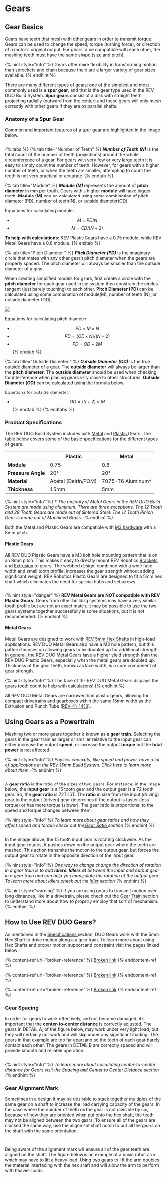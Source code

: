 # Gears

## Gear Basics&#x20;

Gears have teeth that mesh with other gears in order to transmit torque. Gears can be used to change the speed, torque (turning force), or direction of a motor’s original output. For gears to be compatible with each other, the meshing teeth must have the same shape (size and pitch).

{% hint style="info" %}
Gears offer more flexibility in transforming motion than sprockets and chain because there are a larger variety of gear sizes available.
{% endhint %}

There are many different types of gears; one of the simplest and most commonly used is a **spur gear**, and that is the gear type used in the REV DUO Build System. **Spur gears** consist of a disk with straight teeth projecting radially (outward from the center) and these gears will only mesh correctly with other gears if they are on parallel shafts.

### Anatomy of a Spur Gear

Common and important features of a spur gear are highlighted in the image below.&#x20;

<figure><img src="https://2589213514-files.gitbook.io/~/files/v0/b/gitbook-legacy-files/o/assets%2F15mm%2F-M9UyJQ58gxmBWnvU4aJ%2F-M9UzF3Da37nO8IlnZIM%2F1.png?generation=1591822059637529&#x26;alt=media" alt=""><figcaption></figcaption></figure>

{% tabs %}
{% tab title="Number of Teeth" %}
_**Number of Teeth (N)**_ is the total count of the number of teeth (projections) around the whole circumference of a gear. For gears with very few or very large teeth it is easy to simply count the number of teeth. However, for gears with a higher number of teeth, or when the teeth are smaller, attempting to count the teeth is not very practical or accurate.&#x20;
{% endtab %}

{% tab title="Module" %}
_**Module (M)**_ represents the amount of **pitch diameter** in mm per tooth. Gears with a higher **module** will have bigger teeth. **Module (M)** can be calculated using some combination of pitch diameter (PD), number of teeth(N), or outside diameter(OD).&#x20;

Equations for calculating module:&#x20;

* $$M = PD/ N$$&#x20;
* $$M = OD/(  N + 2)$$&#x20;

**To help with calculations:** REV Plastic Gears have a 0.75 module, while REV Metal Gears have a 0.8 module.
{% endtab %}

{% tab title="Pitch Diameter " %}
_**Pitch Diameter (PD)**_ is the imaginary circle that mates with any other gear’s pitch diameter when the gears are properly spaced. The pitch diameter will always be smaller than the outside diameter of a gear.

When creating simplified models for gears, first create a circle with the **pitch diameter** for each gear used in the system then constrain the circles tangent (just barely touching) to each other. **Pitch Diameter (PD)** can be calculated using some combination of module(M), number of teeth (N), or outside diameter (OD).

![](broken-reference)

Equations for calculating pitch diameter:&#x20;

* $$PD = M ×N$$&#x20;
* $$PD = (OD × N) / (N + 2)$$&#x20;
* $$PD = OD -2M$$&#x20;
{% endtab %}

{% tab title="Outside Diameter " %}
_**Outside Diameter**_ _**(OD)**_ is the true outside diameter of a gear. The **outside diameter** will always be larger than the **pitch diameter**. The **outside diameter** should be used when checking for interference when placing gears very close to other structures. **Outside Diameter (OD)** can be calculated using the formula below.

Equations for outside diameter:&#x20;

* $$OD = ( N+2) × M$$&#x20;
{% endtab %}
{% endtabs %}

### Product Specifications&#x20;

The REV DUO Build System includes both [Metal](https://www.revrobotics.com/competition/ftc/motion/rotary-motion/gears/metal-0-8-mod-gears/) and [Plastic ](https://www.revrobotics.com/competition/ftc/motion/rotary-motion/gears/metal-0-8-mod-gears/)Gears. The table below covers some of the basic specifications for the different types of gears.&#x20;

|                    | Plastic             | Metal             |
| ------------------ | ------------------- | ----------------- |
| **Module**         | 0.75                | 0.8               |
| **Pressure Angle** | 20°                 | 20°               |
| **Material**       | Acetal (Delrin/POM) | 7075-T6 Aluminum† |
| **Thickness**      | 15mm                | 5mm               |

{% hint style="info" %}
_† The majority of Metal Gears in the REV DUO Build System are made using aluminum. There are three exceptions. The 12 Tooth and 28 Tooth Gears are made out of Sintered Steel. The 12 Tooth Pinion Gear is made out of Machined Brass._
{% endhint %}

Both the Metal and Plastic Gears are compatible with [M3 hardware](https://www.revrobotics.com/ftc/hardware/fasteners/) with a 8mm pitch.&#x20;

#### Plastic Gears&#x20;

All REV DUO Plastic Gears have a M3 bolt hole mounting pattern that is on an 8mm pitch. This makes it easy to directly mount REV Robotics [Brackets](https://www.revrobotics.com/ftc/structure/) and [Extrusion](https://www.revrobotics.com/ftc/structure/15mm-extrusion/) to gears. The webbed design, combined with a wide face width and small tooth profile, increases the gear strength without adding significant weight. REV Robotics Plastic Gears are designed to fit a 5mm hex shaft which eliminates the need for special hubs and setscrews.

<figure><img src="https://2589213514-files.gitbook.io/~/files/v0/b/gitbook-legacy-files/o/assets%2F15mm%2F-M9UyJQ58gxmBWnvU4aJ%2F-M9UzF3Pahn4-ljhLxFF%2F13.png?generation=1591822059712508&#x26;alt=media" alt=""><figcaption></figcaption></figure>

{% hint style="danger" %}
**REV Metal Gears are NOT compatible with REV Plastic Gears.** Gears from other building systems may have a very similar tooth profile but are not an exact match. It may be possible to use the two gears systems together successfully in some situations, but it is not recommended.
{% endhint %}

#### Metal Gears

Metal Gears are designed to work with [REV 5mm Hex Shafts](https://www.revrobotics.com/ftc/motion/bearings-linear-slides-pillow-blocks/) in high-load applications. REV DUO Metal Gears also have a M3 hole pattern, but this pattern focuses on allowing gears to be doubled up for additional strength. In general, the REV DUO Metal Gears have a higher yield strength than the REV DUO Plastic Gears, especially when the metal gears are doubled up. Thickness of the gear teeth, known as face width, is a core component of gear strength.&#x20;

{% hint style="info" %}
The face of the REV DUO Metal Gears displays the gears tooth count to help with calculations!
{% endhint %}

All REV DUO Metal Gears are narrower than plastic gears, allowing for compact drivetrains and gearboxes within the same 15mm width as the Extrusion and Punch Tube ([REV-41-1453](https://www.revrobotics.com/rev-41-1453/)).&#x20;

## Using Gears as a Powertrain&#x20;

Meshing two or more gears together is known as a **gear train**. Selecting the gears in the gear train as larger or smaller relative to the input gear can either increase the output **speed**, or increase the output **torque** but the **total power** is not affected.

{% hint style="info" %}
_Physics concepts, like speed and power, have a lot of applications in the REV 15mm Build System. Click here to learn more about them._&#x20;
{% endhint %}

<figure><img src="https://2589213514-files.gitbook.io/~/files/v0/b/gitbook-legacy-files/o/assets%2F-M5yw0n8IneF5-9ybLjT%2F-M9Zg_T1krecrlLn0n8a%2F-M9ZlOwZcPzzbfio3rVx%2Fimage.png?alt=media&#x26;token=c94ad051-24c9-4544-a71a-7dafd53c369b" alt=""><figcaption></figcaption></figure>

A **gear ratio** is the ratio of the sizes of two gears. For instance, in the image below, the **input gear** is a 15 tooth gear and the output gear is a 72 tooth gear. So, the **gear ratio** is 72T:15T. The **ratio** in size from the input (driving) gear to the output (driven) gear determines if the output is faster (less torque) or has more torque (slower). The gear ratio is proportional to the speed and torque changes between them.

{% hint style="info" %}
_To learn more about gear ratios and how they affect speed and torque check out the_[ _Gear Ratio_ ](broken-reference)_section_&#x20;
{% endhint %}

<figure><img src="https://2589213514-files.gitbook.io/~/files/v0/b/gitbook-legacy-files/o/assets%2F-M5yw0n8IneF5-9ybLjT%2F-M9Zm_nDCSZRRbIsBVPX%2F-M9Zv0I3Rjynk31Eeerb%2Fimage.png?alt=media&#x26;token=c16473b1-849c-4132-89e7-3cc389c786fa" alt=""><figcaption></figcaption></figure>

In the image above, the 15 tooth input gear is rotating clockwise. As the input gear rotates, it pushes down on the output gear where the teeth are meshed. This action transmits the motion to the output gear, but forces the output gear to rotate in the opposite direction of the input gear.&#x20;

{% hint style="info" %}
_One way to change change the direction of rotation in a gear train is to add **idlers**. **Idlers** sit between the input and output gear in a gear train and can help you manipulate the rotation of the output gear. To learn more about idlers check out the_[ _Idler_](broken-reference) _section_&#x20;
{% endhint %}

{% hint style="warning" %}
If you are using gears to transmit motion over long distances, like in a drivetrain, please check out the[ Gear Train](broken-reference) section to understand more about how to properly employ that sort of mechanism.&#x20;
{% endhint %}

## How to Use REV  DUO Gears?

As mentioned in the [Specifications ](broken-reference)section, DUO Gears work with the 5mm Hex Shaft to drive motion along a a gear train. To learn more about using Hex Shafts and proper motion support and constraint visit the pages linked below:

{% content-ref url="broken-reference" %}
[Broken link](broken-reference)
{% endcontent-ref %}

{% content-ref url="broken-reference" %}
[Broken link](broken-reference)
{% endcontent-ref %}

{% content-ref url="broken-reference" %}
[Broken link](broken-reference)
{% endcontent-ref %}

### Gear Spacing&#x20;

In order for gears to work effectively, and not become damaged, it’s important that the **center-to-center distance** is correctly adjusted. The gears in DETAIL A, of the figure below, may work under very light load, but they will certainly not work and will skip under any significant loading. The gears in that example are too far apart and so the teeth of each gear barely contact each other. The gears in DETAIL B are correctly spaced and will provide smooth and reliable operation.

<figure><img src="https://2589213514-files.gitbook.io/~/files/v0/b/gitbook-legacy-files/o/assets%2F-M5yw0n8IneF5-9ybLjT%2F-M9_EIVj36TXLkG6buP6%2F-M9_LMrZk5oLsWbT9-CE%2Fimage.png?alt=media&#x26;token=674b5835-8166-4d64-8434-20404acfd72d" alt=""><figcaption></figcaption></figure>

{% hint style="info" %}
_To learn more about calculating center-to-center distance for Gears visit the_ [_Spacing and Center to Center Distance_](broken-reference) _section_&#x20;
{% endhint %}

### Gear Alignment Mark

Sometimes in a design it may be desirable to stack together multiples of the same gear on a shaft to increase the load carrying capacity of the gears. In the case where the number of teeth on the gear is not divisible by six, because of how they are oriented when put onto the hex shaft, the teeth may not be aligned between the two gears. To ensure all of the gears are clocked the same way, use the alignment shaft notch to put all the gears on the shaft with the same orientation.

<figure><img src="https://2589213514-files.gitbook.io/~/files/v0/b/gitbook-legacy-files/o/assets%2F15mm%2F-M9UyJQ58gxmBWnvU4aJ%2F-M9UzF3R6QGRqB1YMa7z%2F15.png?generation=1591822059652653&#x26;alt=media" alt=""><figcaption></figcaption></figure>

<figure><img src="https://2589213514-files.gitbook.io/~/files/v0/b/gitbook-legacy-files/o/assets%2F15mm%2F-M9UyJQ58gxmBWnvU4aJ%2F-M9UzF3QFi2GCh80_247%2F14.png?generation=1591822059617958&#x26;alt=media" alt=""><figcaption></figcaption></figure>

Being aware of the alignment mark will ensure all of the gear teeth are aligned on the shaft. The figure below is an example of a basic robot arm which may have to lift a heavy load. Using two gears to lift the arm doubles the material interfacing with the hex shaft and will allow the arm to perform with heavier loads.

<figure><img src="https://2589213514-files.gitbook.io/~/files/v0/b/gitbook-legacy-files/o/assets%2F15mm%2F-M9UyJQ58gxmBWnvU4aJ%2F-M9UzF3SjHNz3sVEuRD3%2F16.png?generation=1591822059682956&#x26;alt=media" alt=""><figcaption></figcaption></figure>
